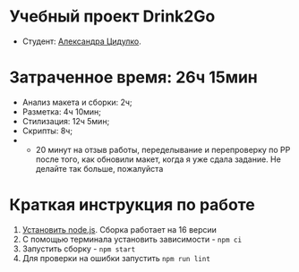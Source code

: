 # Учебный проект Drink2Go

* Студент: [Александра Цидулко](https://up.htmlacademy.ru/javascript/27/user/2018629).

# Затраченное время: 26ч 15мин
* Анализ макета и сборки: 2ч;
* Разметка: 4ч 10мин;
* Стилизация: 12ч 5мин;
* Скрипты: 8ч;
* + 20 минут на отзыв работы, переделывание и перепроверку по PP после того, как обновили макет, когда я уже сдала задание. Не делайте так больше, пожалуйста


# Краткая инструкция по работе

1. [Установить node.js](https://nodejs.org/download/release/latest-v16.x/). Сборка работает на 16 версии
2. С помощью терминала установить зависимости - `npm ci`
3. Запустить сборку - `npm start`
4. Для проверки на ошибки запустить `npm run lint`
